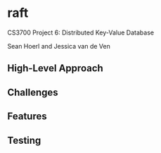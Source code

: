 # raft
CS3700 Project 6: Distributed Key-Value Database

Sean Hoerl and Jessica van de Ven

## High-Level Approach

## Challenges

## Features

## Testing
